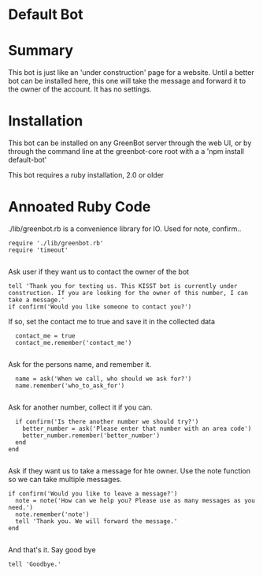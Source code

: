 



# Default Bot

# Summary
This bot is just like an 'under construction' page for a website.  Until
a better bot can be installed here, this one will take the message and
forward it to the owner of the account. It has no settings.


# Installation
This bot can be installed on any GreenBot server through the web UI, or
by through the command line at the greenbot-core root with a
a 'npm install default-bot'

This bot requires a ruby installation, 2.0 or older
# Annoated Ruby Code
./lib/greenbot.rb is a convenience library for IO. Used for note, confirm..


  

```
require './lib/greenbot.rb'
require 'timeout'


```







Ask user if they want us to contact the owner of the bot


  

```
tell 'Thank you for texting us. This KISST bot is currently under construction. If you are looking for the owner of this number, I can take a message.'
if confirm('Would you like someone to contact you?')

```







If so, set the contact me to true and save it in the collected data


  

```
  contact_me = true
  contact_me.remember('contact_me')


```







Ask for the persons name, and remember it.


  

```
  name = ask('When we call, who should we ask for?')
  name.remember('who_to_ask_for')


```







Ask for another number, collect it if you can.


  

```
  if confirm('Is there another number we should try?')
    better_number = ask('Please enter that number with an area code')
    better_number.remember('better_number')
  end
end


```







Ask if they want us to take a message for hte owner. Use the note
function so we can take multiple messages.


  

```
if confirm('Would you like to leave a message?')
  note = note('How can we help you? Please use as many messages as you need.')
  note.remember('note')
  tell 'Thank you. We will forward the message.'
end


```







And that's it. Say good bye


  

```
tell 'Goodbye.'


```




